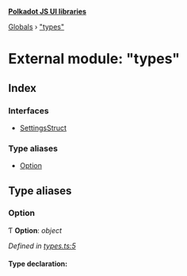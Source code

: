 **[Polkadot JS UI libraries](../README.md)**

[Globals](../globals.md) › [&quot;types&quot;](_types_.md)

# External module: "types"

## Index

### Interfaces

* [SettingsStruct](../interfaces/_types_.settingsstruct.md)

### Type aliases

* [Option](_types_.md#option)

## Type aliases

###  Option

Ƭ **Option**: *object*

*Defined in [types.ts:5](https://github.com/polkadot-js/ui/blob/e87647e/packages/ui-settings/src/types.ts#L5)*

#### Type declaration: